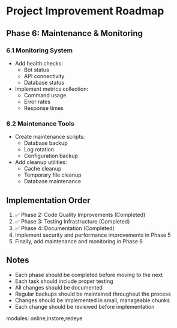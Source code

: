 # Project Improvement Roadmap


## Phase 6: Maintenance & Monitoring

### 6.1 Monitoring System
- Add health checks:
  - Bot status
  - API connectivity
  - Database status
- Implement metrics collection:
  - Command usage
  - Error rates
  - Response times

### 6.2 Maintenance Tools
- Create maintenance scripts:
  - Database backup
  - Log rotation
  - Configuration backup
- Add cleanup utilities:
  - Cache cleanup
  - Temporary file cleanup
  - Database maintenance

## Implementation Order

1. ✅ Phase 2: Code Quality Improvements (Completed)
2. ✅ Phase 3: Testing Infrastructure (Completed)
3. ✅ Phase 4: Documentation (Completed)
4. Implement security and performance improvements in Phase 5
5. Finally, add maintenance and monitoring in Phase 6

## Notes
- Each phase should be completed before moving to the next
- Each task should include proper testing
- All changes should be documented
- Regular backups should be maintained throughout the process
- Changes should be implemented in small, manageable chunks
- Each change should be reviewed before implementation 






modules: online,instore,redeye